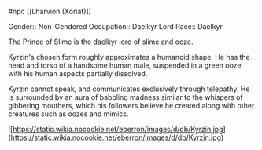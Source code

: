 #npc [[Lharvion (Xoriat)]]

Gender:: Non-Gendered
Occupation:: Daelkyr Lord
Race:: Daelkyr

The Prince of Slime is the daelkyr lord of slime and ooze.

Kyrzin's chosen form roughly approximates a humanoid shape. He has the head and torso of a handsome human male, suspended in a green ooze with his human aspects partially dissolved.

Kyrzin cannot speak, and communicates exclusively through telepathy. He is surrounded by an aura of babbling madness similar to the whispers of gibbering mouthers, which his followers believe he created along with other creatures such as oozes and mimics.

![https://static.wikia.nocookie.net/eberron/images/d/db/Kyrzin.jpg](https://static.wikia.nocookie.net/eberron/images/d/db/Kyrzin.jpg)